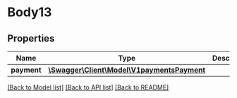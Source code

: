 # Body13

## Properties
Name | Type | Description | Notes
------------ | ------------- | ------------- | -------------
**payment** | [**\Swagger\Client\Model\V1paymentsPayment**](V1paymentsPayment.md) |  | [optional] 

[[Back to Model list]](../../README.md#documentation-for-models) [[Back to API list]](../../README.md#documentation-for-api-endpoints) [[Back to README]](../../README.md)

